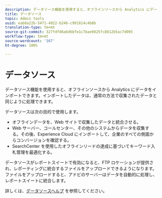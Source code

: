 ```yaml
---
description: データソース機能を使用すると、オフラインソースから Analytics にデータをインポートできます。インポートしたデータは、通常の方法で収集されたデータと同じように処理できます。
title: データソース
topic: Admin tools
uuid: eab8a22b-5471-4922-b246-c991814c4b8b
translation-type: tm+mt
source-git-commit: 327fdfd6a6d6bfe1c7bae9825fc8812b5ac7d095
workflow-type: tm+mt
source-wordcount: '167'
ht-degree: 100%

---
```



# データソース

データソース機能を使用すると、オフラインソースから Analytics にデータをインポートできます。インポートしたデータは、通常の方法で収集されたデータと同じように処理できます。

データソースは次の目的で使用します。

* オフラインデータを、Web サイトで収集したデータと統合させる。
* Web サーバー、コールセンター、その他のシステムからデータを収集する。その後、Experience Cloud にインポートして、企業のすべての側面からコンバージョンを確認する。
* SearchCenter を使用したオフラインリードの達成に基づいてキーワード入札管理を最適化する。

データソースがレポートスイートで有効になると、FTP ロケーションが提供され、レポーティングに統合するファイルをアップロードできるようになります。ファイルをアップロードすると、アドビのサーバーはデータを自動的に処理し、レポートスイートに統合します。

詳しくは、[データソースヘルプ](https://docs.adobe.com/content/help/ja-JP/analytics/import/data-sources/datasrc-home.html) を参照してください。

